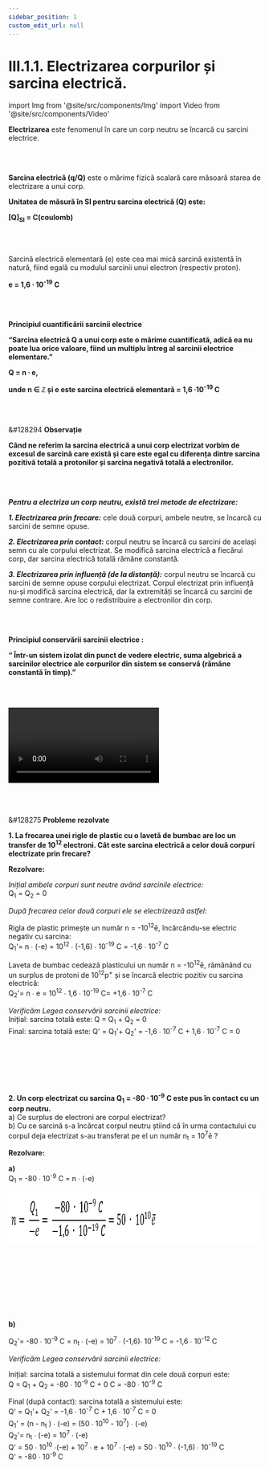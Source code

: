 ```yaml
---
sidebar_position: 1
custom_edit_url: null
---
```


# III.1.1. Electrizarea corpurilor și sarcina electrică.





import Img from '@site/src/components/Img'
import Video from '@site/src/components/Video'





<div class="alert alert--primary" role="alert">


**Electrizarea** este fenomenul în care un corp neutru se încarcă cu sarcini electrice.


</div>


<br></br>


<div class="alert alert--primary" role="alert">


**Sarcina electrică (q/Q)** este o mărime fizică scalară care măsoară starea de electrizare a unui corp.

**Unitatea de măsură în SI pentru sarcina electrică (Q) este:**

**[Q]<sub>SI</sub> =  C(coulomb)**




</div>




<br></br>



<div class="alert alert--primary" role="alert">


Sarcină electrică elementară (e) este cea mai mică sarcină existentă în natură, fiind egală cu modulul sarcinii unui electron (respectiv proton).

**e = 1,6 ∙ 10<sup>-19</sup> C**




</div>





<br></br>


<div class="alert alert--primary" role="alert">


**Principiul cuantificării sarcinii electrice**

**“Sarcina electrică Q a unui corp este o mărime cuantificată, adică ea nu poate lua orice valoare, fiind un multiplu întreg al sarcinii electrice elementare.”**

**Q = n ∙ e,** 

**unde n ∈ ℤ și e este sarcina electrică elementară = 1,6 ∙10<sup>-19</sup> C**



</div>




<br></br>




<div class="alert alert--secondary" role="alert">

&#128294 **Observație**

**Când ne referim la sarcina electrică a unui corp electrizat vorbim de excesul de sarcină care există și care este egal cu diferența dintre sarcina pozitivă totală a protonilor și sarcina negativă totală a electronilor.** 


</div>


<br></br>



<div class="alert alert--primary" role="alert">

***Pentru a electriza un corp neutru, există trei metode de electrizare:***

***1. Electrizarea prin frecare:*** cele două corpuri, ambele neutre, se încarcă cu sarcini de semne opuse. 

***2. Electrizarea prin contact:*** corpul neutru se încarcă cu sarcini de același semn cu ale corpului  electrizat. Se modifică sarcina electrică a fiecărui corp, dar sarcina electrică totală rămâne constantă.

***3. Electrizarea prin influență (de la distanță):*** corpul neutru se încarcă cu sarcini de semne opuse corpului electrizat. Corpul electrizat prin influență nu-și modifică sarcina electrică, dar la extremități se încarcă cu sarcini de semne contrare. Are loc o redistribuire a electronilor din corp.





</div>



<br></br>


<div class="alert alert--primary" role="alert">


**Principiul conservării sarcinii electrice :**

**“ Într-un sistem izolat din punct de vedere electric, suma algebrică a sarcinilor electrice ale corpurilor din sistem se conservă (rămâne constantă în timp).”**




</div>




<br></br>




<div class="alert alert--primary" role="alert">


<Video src="https://www.youtube.com/embed/IT2h4TdDjOk" lazy={false} />

<br></br>


Electrizarea corpurilor prin frecare are loc printr-un transfer de electroni de la un corp la altul, astfel :       
- Corpul care cedează electroni, se va încărca cu sarcini electrice pozitive, deoarece va avea un surplus de protoni în nucleele atomilor.       
- Corpul care primește electroni, se va încărca cu sarcini electrice negative, deoarece va avea un surplus de electoni în învelișurile electronice ale atomilor .

<br></br>



**Interacțiunile electrostatice sunt de două feluri :**        
**1. Atracția** are loc între două corpuri electrizate cu sarcini opuse (pozitivă cu negativă). Forțele de atracție sunt egale în modul, dar de sens opus.


<Img className="img-responsive4" src="fizica/clasa12/capitolul3/III-1-1-electrizarea-corpurilor-si-sarcina-electrica-poza1-atractia-electrostatica.png" width="1000" height="364" />

<br></br>
<br></br>
<br></br>

**2. Respingerea** are loc între două corpuri electrizate cu sarcini de același fel (pozitivă cu pozitivă sau negativă cu negativă). Forțele de respingere sunt egale în modul, dar de sens opus.


<Img className="img-responsive4" src="fizica/clasa12/capitolul3/III-1-1-electrizarea-corpurilor-si-sarcina-electrica-poza2-respingerea-electrostatica.png" width="1000" height="358" />

<br></br>
<br></br>
<br></br>

Interacțiunile dintre două corpuri electrizate **au loc de la distanță prin intermediul câmpului electrostatic** din jurul oricărui corp electrizat.




</div>









<br></br>


<div class="alert alert--warning" role="alert">

&#128275 **Probleme rezolvate**


**1. La frecarea unei rigle de plastic cu o lavetă de bumbac are loc un transfer de 10<sup>12</sup> electroni. Cât este sarcina electrică a celor două corpuri electrizate prin frecare?**

**Rezolvare:**

_Inițial ambele corpuri sunt neutre având sarcinile electrice:_       
Q<sub>1</sub> = Q<sub>2</sub> = 0

_După frecarea celor două corpuri ele se electrizează astfel:_


Rigla de plastic primește un număr n = -10<sup>12</sup>ē, încărcându-se electric negativ cu sarcina:      
Q<sub>1</sub>'= n ∙ (-e) = 10<sup>12</sup> ∙ (-1,6) ∙ 10<sup>-19</sup> C = -1,6 ∙ 10<sup>-7</sup> C


Laveta de bumbac cedează plasticului un număr n = -10<sup>12</sup>ē, rămânând cu un surplus de protoni de 10<sup>12</sup>p<sup>+</sup> și se încarcă electric pozitiv cu sarcina electrică:       
Q<sub>2</sub>'= n ∙ e = 10<sup>12</sup> ∙ 1,6 ∙ 10<sup>-19</sup> C= +1,6 ∙ 10<sup>-7</sup> C

_Verificăm Legea conservării sarcinii electrice:_       
Inițial: sarcina totală este: Q = Q<sub>1</sub> + Q<sub>2</sub> = 0         
Final: sarcina totală este:  Q' = Q<sub>1</sub>'+ Q<sub>2</sub>' = -1,6 ∙ 10<sup>-7</sup> C + 1,6 ∙ 10<sup>-7</sup> C = 0


<br></br>

<br></br>


**2. Un corp electrizat cu sarcina Q<sub>1</sub> = -80 ∙ 10<sup>-9</sup> C este pus în contact cu un corp neutru.**       
a) Ce surplus de electroni are corpul electrizat?       
b) Cu ce sarcină s-a încărcat corpul neutru știind că în urma contactului cu corpul deja electrizat s-au transferat pe el un număr n<sub>t</sub> = 10<sup>7</sup>ē ?


**Rezolvare:**

**a)**      
Q<sub>1</sub> = -80 ∙ 10<sup>-9</sup> C = n ∙ (-e)


<Img className="img-responsive4" src="fizica/clasa12/capitolul3/III-1-1-electrizarea-corpurilor-si-sarcina-electrica-poza3-problema-rezolvata2-rezolvare.png" width="1000" height="109" />

<br></br>
<br></br>

<br></br>



**b)**        

Q<sub>2</sub>'= -80 ∙ 10<sup>-9</sup> C = n<sub>t</sub> ∙ (-e) = 10<sup>7</sup> ∙ (-1,6)∙ 10<sup>-19</sup> C = -1,6 ∙ 10<sup>-12</sup> C

_Verificăm Legea conservării sarcinii electrice:_       

Inițial: sarcina totală a sistemului format din cele două corpuri este:       
Q = Q<sub>1</sub> + Q<sub>2</sub> = -80 ∙ 10<sup>-9</sup> C + 0 C = -80 ∙ 10<sup>-9</sup> C


Final (după contact): sarcina totală a sistemului este:      
Q' = Q<sub>1</sub>'+ Q<sub>2</sub>' = -1,6 ∙ 10<sup>-7</sup> C + 1,6 ∙ 10<sup>-7</sup> C = 0        
Q<sub>1</sub>' = (n - n<sub>t</sub> ) ∙ (-e) = (50 ∙ 10<sup>10</sup> - 10<sup>7</sup>) ∙ (-e)       
Q<sub>2</sub>'= n<sub>t</sub> ∙ (-e) = 10<sup>7</sup> ∙ (-e)       
Q' = 50 ∙ 10<sup>10</sup> ∙(-e) + 10<sup>7</sup> ∙ e + 10<sup>7</sup> ∙ (-e) = 50 ∙ 10<sup>10</sup> ∙ (-1,6) ∙ 10<sup>-19</sup> C       
Q' = -80 ∙ 10<sup>-9</sup> C





</div>






